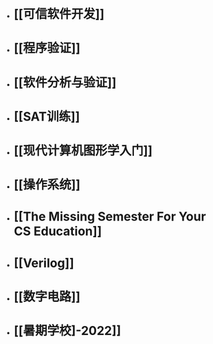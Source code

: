 - # [[可信软件开发]]
- # [[程序验证]]
- # [[软件分析与验证]]
- # [[SAT训练]]
- # [[现代计算机图形学入门]]
- # [[操作系统]]
- # [[The Missing Semester For Your CS Education]]
- # [[Verilog]]
- # [[数字电路]]
- # [[暑期学校]-2022]]